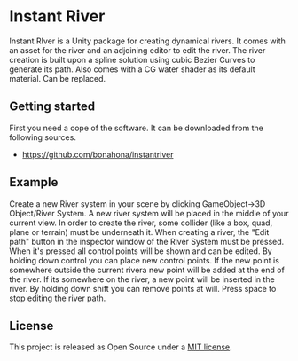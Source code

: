 # Instant River
Instant RIver is a Unity package for creating dynamical rivers.
It comes with an asset for the river and an adjoining editor to edit the river.
The river creation is built upon a spline solution using cubic Bezier Curves to generate its path.
Also comes with a CG water shader as its default material. Can be replaced.

## Getting started
First you need a cope of the software. It can be downloaded from the following sources.
* <https://github.com/bonahona/instantriver>

## Example
Create a new River system in your scene by clicking GameObject->3D Object/River System.
A new river system will be placed in the middle of your current view.
In order to create the river, some collider (like a box, quad, plane or terrain) must be underneath it.
When creating a river, the "Edit path" button in the inspector window of the River System must be pressed.
When it's pressed all control points will be shown and can be edited. By holding down control you can place
new control points. If the new point is somewhere outside the current rivera new point will be added at the end of the river.
If its somewhere on the river, a new point will be inserted in the river. By holding down shift you can remove points at will.
Press space to stop editing the river path.

## License
This project is released as Open Source under a [MIT license](../master/LICENSE.txt).